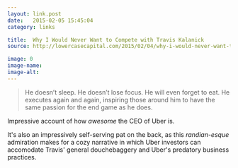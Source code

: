 ```yaml
---
layout: link.post
date:   2015-02-05 15:45:04
category: links

title:  Why I Would Never Want to Compete with Travis Kalanick
source: http://lowercasecapital.com/2015/02/04/why-i-would-never-want-to-compete-with-travis-kalanick

image: 0
image-name: 
image-alt:
---
```


> He doesn’t sleep. He doesn’t lose focus. He will even forget to eat. He executes again and again, inspiring those around him to have the same passion for the end game as he does.

Impressive account of how _awesome_ the CEO of Uber is. 

It's also an impressively self-serving pat on the back, as this _randian-esque_ admiration makes for a cozy narrative in which Uber investors can accomodate Travis' general douchebaggery and Uber's predatory business practices.
